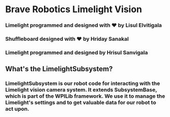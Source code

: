 # Brave Robotics Limelight Vision
### Limelight programmed and designed with ♥ by Lisul Elvitigala
### Shuffleboard designed with ♥ by Hriday Sanakal
### Limelight programmed and designed by Hrisul Sanvigala
## What's the LimelightSubsystem?
### LimelightSubsystem is our robot code for interacting with the Limelight vision camera system. It extends SubsystemBase, which is part of the WPILib framework. We use it to manage the Limelight's settings and to get valuable data for our robot to act upon.
